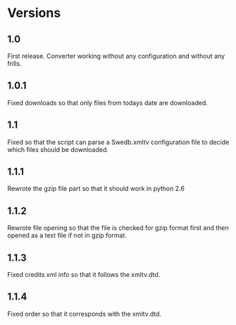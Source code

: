 Versions
========

1.0
---
First release. Converter working without any configuration and without any frills.

1.0.1
-----
Fixed downloads so that only files from todays date are downloaded.

1.1
---
Fixed so that the script can parse a Swedb.xmltv configuration file to decide which files should be downloaded.

1.1.1
-----
Rewrote the gzip file part so that it should work in python 2.6

1.1.2
-----
Rewrote file opening so that the file is checked for gzip format first and then opened as a text file if not
in gzip format.

1.1.3
-----
Fixed credits xml info so that it follows the xmltv.dtd.

1.1.4
-----
Fixed order so that it corresponds with the xmltv.dtd.